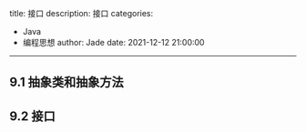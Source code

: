 title: 接口
description: 接口
categories: 
  - Java
  - 编程思想
author: Jade
date: 2021-12-12 21:00:00
---

## 9.1 抽象类和抽象方法

## 9.2 接口
